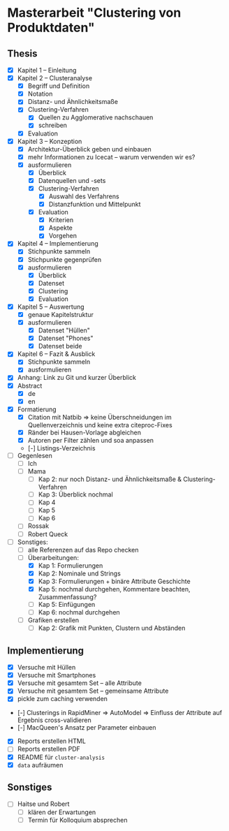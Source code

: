 # Masterarbeit "Clustering von Produktdaten"

## Thesis

- [x] Kapitel 1 – Einleitung
- [x] Kapitel 2 – Clusteranalyse
  - [x] Begriff und Definition
  - [x] Notation
  - [x] Distanz- und Ähnlichkeitsmaße
  - [x] Clustering-Verfahren
    - [x] Quellen zu Agglomerative nachschauen
    - [x] schreiben
  - [x] Evaluation
- [x] Kapitel 3 – Konzeption
  - [x] Architektur-Überblick geben und einbauen
  - [x] mehr Informationen zu Icecat – warum verwenden wir es?
  - [x] ausformulieren
    - [x] Überblick
    - [x] Datenquellen und -sets
    - [x] Clustering-Verfahren
      - [x] Auswahl des Verfahrens
      - [x] Distanzfunktion und Mittelpunkt
    - [x] Evaluation
      - [x] Kriterien
      - [x] Aspekte
      - [x] Vorgehen
- [x] Kapitel 4 – Implementierung
  - [x] Stichpunkte sammeln
  - [x] Stichpunkte gegenprüfen
  - [x] ausformulieren
    - [x] Überblick
    - [x] Datenset
    - [x] Clustering
    - [x] Evaluation
- [x] Kapitel 5 – Auswertung
  - [x] genaue Kapitelstruktur
  - [x] ausformulieren
    - [x] Datenset "Hüllen"
    - [x] Datenset "Phones"
    - [x] Datenset beide
- [x] Kapitel 6 – Fazit & Ausblick
  - [x] Stichpunkte sammeln
  - [x] ausformulieren
- [x] Anhang: Link zu Git und kurzer Überblick
- [x] Abstract
  - [x] de
  - [x] en
- [x] Formatierung
  - [x] Citation mit Natbib => keine Überschneidungen im Quellenverzeichnis und keine extra citeproc-Fixes
  - [x] Ränder bei Hausen-Vorlage abgleichen
  - [x] Autoren per Filter zählen und soa anpassen
  - [-] Listings-Verzeichnis
- [ ] Gegenlesen
  - [ ] Ich
  - [ ] Mama
    - [ ] Kap 2: nur noch Distanz- und Ähnlichkeitsmaße & Clustering-Verfahren
    - [ ] Kap 3: Überblick nochmal
    - [ ] Kap 4
    - [ ] Kap 5
    - [ ] Kap 6
  - [ ] Rossak
  - [ ] Robert Queck
- [ ] Sonstiges:
  - [ ] alle Referenzen auf das Repo checken
  - [ ] Überarbeitungen:
    - [x] Kap 1: Formulierungen
    - [x] Kap 2: Nominale und Strings
    - [x] Kap 3: Formulierungen + binäre Attribute Geschichte
    - [x] Kap 5: nochmal durchgehen, Kommentare beachten, Zusammenfassung?
    - [ ] Kap 5: Einfügungen
    - [ ] Kap 6: nochmal durchgehen
  - [ ] Grafiken erstellen
    - [ ] Kap 2: Grafik mit Punkten, Clustern und Abständen

## Implementierung

- [x] Versuche mit Hüllen
- [x] Versuche mit Smartphones
- [x] Versuche mit gesamtem Set – alle Attribute
- [x] Versuche mit gesamtem Set – gemeinsame Attribute
- [x] pickle zum caching verwenden
- [-] Clusterings in RapidMiner => AutoModel => Einfluss der Attribute auf Ergebnis cross-validieren
- [-] MacQueen's Ansatz per Parameter einbauen
- [x] Reports erstellen HTML
- [ ] Reports erstellen PDF
- [x] README für `cluster-analysis`
- [x] `data` aufräumen

## Sonstiges

- [ ] Haitse und Robert
  - [ ] klären der Erwartungen
  - [ ] Termin für Kolloquium absprechen
